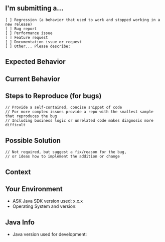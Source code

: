 <!--
PLEASE HELP US PROCESS GITHUB ISSUES FASTER BY PROVIDING THE FOLLOWING INFORMATION.
ISSUES MISSING IMPORTANT INFORMATION MAY BE CLOSED WITHOUT INVESTIGATION.
-->
## I'm submitting a...
<!-- Check one of the following options with "x" -->
<pre><code>[ ] Regression (a behavior that used to work and stopped working in a new release)
[ ] Bug report  <!-- Please search GitHub for a similar issue or PR before submitting -->
[ ] Performance issue
[ ] Feature request
[ ] Documentation issue or request
[ ] Other... Please describe:
</code></pre>

<!--- Provide a general summary of the issue in the Title above -->

## Expected Behavior
<!--- If you're describing a bug, tell us what should happen -->
<!--- If you're suggesting a change/improvement, tell us how it should work -->

## Current Behavior
<!--- If describing a bug, tell us what happens instead of the expected behavior -->
<!--- Include full errors, uncaught exceptions, stack traces, and relevant logs -->
<!--- If service responses are relevant, please include any -->
<!--- If suggesting a change/improvement, explain the difference from current behavior -->


## Steps to Reproduce (for bugs)
```
// Provide a self-contained, concise snippet of code
// For more complex issues provide a repo with the smallest sample that reproduces the bug
// Including business logic or unrelated code makes diagnosis more difficult
```

## Possible Solution
```
// Not required, but suggest a fix/reason for the bug,
// or ideas how to implement the addition or change
```

## Context
<!--- How has this issue affected you? What are you trying to accomplish? -->
<!--- Providing context helps us come up with a solution that is most useful in the real world -->

## Your Environment
<!--- Include as many relevant details about the environment where the bug was discovered -->
* ASK Java SDK version used: x.x.x
* Operating System and version:

## Java Info
<!--- For Java issues, please provide the following -->
* Java version used for development:

